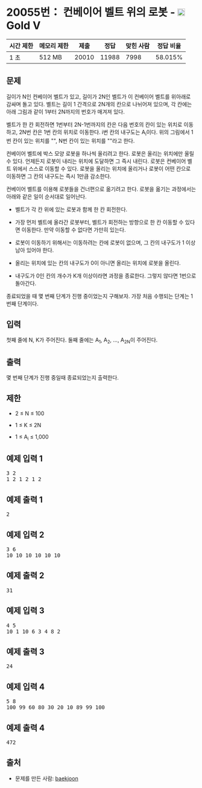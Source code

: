 # 20055번： 컨베이어 벨트 위의 로봇 - <img src="https://static.solved.ac/tier_small/11.svg" style="height:20px" /> Gold V



| 시간 제한 | 메모리 제한 | 제출 | 정답 | 맞힌 사람 | 정답 비율 |
| --- | --- | --- | --- | --- | --- |
| 1 초 | 512 MB | 20010 | 11988 | 7998 | 58.015% |
## 문제

길이가 N인 컨베이어 벨트가 있고, 길이가 2N인 벨트가 이 컨베이어 벨트를 위아래로 감싸며 돌고 있다. 벨트는 길이 1 간격으로 2N개의 칸으로 나뉘어져 있으며, 각 칸에는 아래 그림과 같이 1부터 2N까지의 번호가 매겨져 있다.



벨트가 한 칸 회전하면 1번부터 2N-1번까지의 칸은 다음 번호의 칸이 있는 위치로 이동하고, 2N번 칸은 1번 칸의 위치로 이동한다. i번 칸의 내구도는 A<sub>i</sub>이다. 위의 그림에서 1번 칸이 있는 위치를 "", N번 칸이 있는 위치를 ""라고 한다.

컨베이어 벨트에 박스 모양 로봇을 하나씩 올리려고 한다. 로봇은 올리는 위치에만 올릴 수 있다. 언제든지 로봇이 내리는 위치에 도달하면 그 즉시 내린다. 로봇은 컨베이어 벨트 위에서 스스로 이동할 수 있다. 로봇을 올리는 위치에 올리거나 로봇이 어떤 칸으로 이동하면 그 칸의 내구도는 즉시 1만큼 감소한다.

컨베이어 벨트를 이용해 로봇들을 건너편으로 옮기려고 한다. 로봇을 옮기는 과정에서는 아래와 같은 일이 순서대로 일어난다.

- 벨트가 각 칸 위에 있는 로봇과 함께 한 칸 회전한다.

- 가장 먼저 벨트에 올라간 로봇부터, 벨트가 회전하는 방향으로 한 칸 이동할 수 있다면 이동한다. 만약 이동할 수 없다면 가만히 있는다.
	
	

- 로봇이 이동하기 위해서는 이동하려는 칸에 로봇이 없으며, 그 칸의 내구도가 1 이상 남아 있어야 한다.

- 올리는 위치에 있는 칸의 내구도가 0이 아니면 올리는 위치에 로봇을 올린다.

- 내구도가 0인 칸의 개수가 K개 이상이라면 과정을 종료한다. 그렇지 않다면 1번으로 돌아간다.[](undefined)

종료되었을 때 몇 번째 단계가 진행 중이었는지 구해보자. 가장 처음 수행되는 단계는 1번째 단계이다.

## 입력

첫째 줄에 N, K가 주어진다. 둘째 줄에는 A<sub>1</sub>, A<sub>2</sub>, ..., A<sub>2N</sub>이 주어진다.

## 출력

몇 번째 단계가 진행 중일때 종료되었는지 출력한다.

## 제한

- 2 ≤ N ≤ 100

- 1 ≤ K ≤ 2N

- 1 ≤ A<sub>i</sub> ≤ 1,000

## 예제 입력 1

<pre>3 2
1 2 1 2 1 2
</pre>
## 예제 출력 1

<pre>2
</pre>
## 예제 입력 2

<pre>3 6
10 10 10 10 10 10
</pre>
## 예제 출력 2

<pre>31
</pre>
## 예제 입력 3

<pre>4 5
10 1 10 6 3 4 8 2
</pre>
## 예제 출력 3

<pre>24
</pre>
## 예제 입력 4

<pre>5 8
100 99 60 80 30 20 10 89 99 100
</pre>
## 예제 출력 4

<pre>472
</pre>
## 출처

- 문제를 만든 사람: [baekjoon](/user/baekjoon)